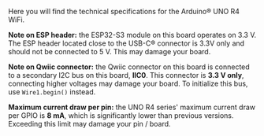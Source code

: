 Here you will find the technical specifications for the Arduino® UNO R4 WiFi.

**Note on ESP header:** the ESP32-S3 module on this board operates on 3.3 V. The ESP header located close to the USB-C® connector is 3.3V only and should not be connected to 5 V. This may damage your board.

**Note on Qwiic connector:** the Qwiic connector on this board is connected to a secondary I2C bus on this board, **IIC0**. This connector is **3.3 V only**, connecting higher voltages may damage your board. To initialize this bus, use `Wire1.begin()` instead.

**Maximum current draw per pin:** the UNO R4 series' maximum current draw per GPIO is **8 mA**, which is significantly lower than previous versions. Exceeding this limit may damage your pin / board.